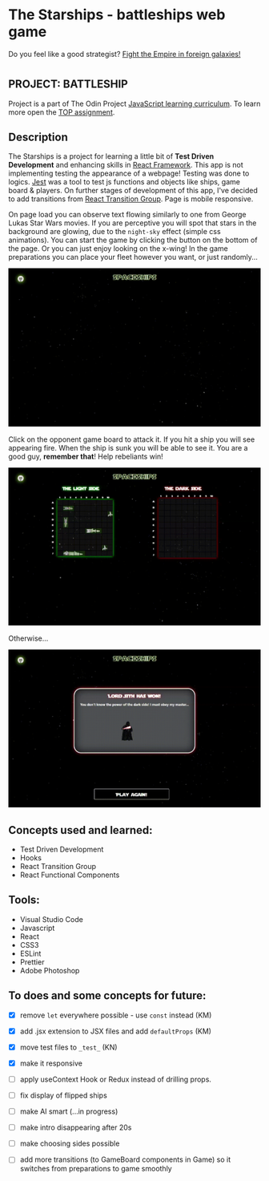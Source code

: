 # The Starships - battleships web game

Do you feel like a good strategist? [Fight the Empire in foreign galaxies!](https://wblachut.github.io/react-project-battleships/) 

#

## PROJECT: BATTLESHIP

Project is a part of The Odin Project [JavaScript learning curriculum](https://www.theodinproject.com/courses/javascript). To learn more open the [TOP assignment](https://www.theodinproject.com/courses/javascript/lessons/battleship).

## Description

The Starships is a project for learning a little bit of **Test Driven Development** and enhancing skills in [React Framework](https://reactjs.org/). This app is not implementing testing the appearance of a webpage! Testing was done to logics. [Jest](https://jestjs.io/) was a tool to test js functions and objects like ships, game board & players. On further stages of development of this app, I've decided to add transitions from [React Transition Group](http://reactcommunity.org/react-transition-group/css-transition). Page is mobile responsive.

On page load you can observe text flowing similarly to one from George Lukas Star Wars movies. If you are perceptive you will spot that stars in the background are glowing, due to the `night-sky` effect (simple css animations). You can start the game by clicking the button on the bottom of the page. Or you can just enjoy looking on the x-wing! In the game preparations you can place your fleet however you want, or just randomly...

![](/public/gifs/preps.gif)

Click on the opponent game board to attack it. If you hit a ship you will see appearing fire. When the ship is sunk you will be able to see it. You are a good guy, **remember that**! Help rebeliants win!

![](/public/gifs/game.gif)

Otherwise...

![](/public/gifs/lose.gif)

## Concepts used and learned:

- Test Driven Development
- Hooks
- React Transition Group
- React Functional Components

## Tools:

- Visual Studio Code
- Javascript
- React
- CSS3
- ESLint
- Prettier
- Adobe Photoshop

## To does and some concepts for future:


- [X] remove `let` everywhere possible - use `const` instead (KM)
- [X] add .jsx extension to JSX files and add `defaultProps` (KM)
- [X] move test files to `_test_` (KN)
- [X] make it responsive
- [ ] apply useContext Hook or Redux instead of drilling props.
- [ ] fix display of flipped ships
- [ ] make AI smart (...in progress)
- [ ] make intro disappearing after 20s

- [ ] make choosing sides possible
- [ ] add more transitions (to GameBoard components in Game) so it switches from preparations to game smoothly
